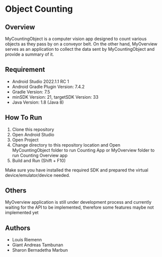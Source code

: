 # Object Counting

## Overview
MyCountingObject is a computer vision app designed to count various objects as they pass by on a conveyor belt. On the other hand, MyOverview serves as an application to collect the data sent by MyCountingObject and provide a summary of it.

## Requirement
- Android Studio 2022.1.1 RC 1
- Android Gradle Plugin Version: 7.4.2
- Gradle Version: 7.5
- minSDK Version: 21, targetSDK Version: 33
- Java Version: 1.8 (Java 8)

## How To Run
1. Clone this repository
2. Open Android Studio
3. Open Project
4. Change directory to this repository location and Open MyCountingObject folder to run Counting  App or MyOverview folder to run Counting Overview app 
5. Build and Run (Shift + F10)

Make sure you have installed the required SDK and prepared the virtual device/emulator/device needed.

## Others
MyOverview application is still under development process and currently waiting for the API to be implemented, therefore some features maybe not implemented yet 

## Authors
- Louis Riemenn
- Giant Andreas Tambunan
- Sharon Bernadetha Marbun
